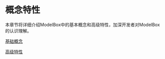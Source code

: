 # 概念特性

本章节将详细介绍ModelBox中的基本概念和高级特性，加深开发者对ModelBox的认识理解。

[基础概念](basic-conception/framework-conception.md)

[高级特性](advanced-features/advanced-features.md)